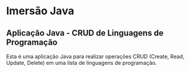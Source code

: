 # Imersão Java


## Aplicação Java - CRUD de Linguagens de Programação

Esta é uma aplicação Java para realizar operações CRUD (Create, Read, Update, Delete) em uma lista de linguagens de programação.
